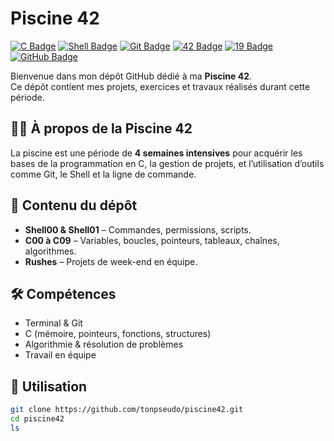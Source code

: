 # Piscine 42

[![C Badge](https://img.shields.io/badge/Language-C-blue?logo=c)](https://en.wikipedia.org/wiki/C_%28programming_language%29) [![Shell Badge](https://img.shields.io/badge/Shell-Bash-green?logo=gnu-bash)](https://www.gnu.org/software/bash/) [![Git Badge](https://img.shields.io/badge/Git-Version%20Control-orange?logo=git)](https://git-scm.com/) [![42 Badge](https://img.shields.io/badge/%C3%89cole-42-black?logo=42)](https://42.fr) [![19 Badge](https://img.shields.io/badge/École-19-black?logo=19)](https://campus19.be) [![GitHub Badge](https://img.shields.io/badge/GitHub-Repo-lightgrey?logo=github)](https://github.com/tonpseudo/piscine42)

Bienvenue dans mon dépôt GitHub dédié à ma **Piscine 42**.  
Ce dépôt contient mes projets, exercices et travaux réalisés durant cette période.

## 🏊‍♂️ À propos de la Piscine 42
La piscine est une période de **4 semaines intensives** pour acquérir les bases de la programmation en C, la gestion de projets, et l’utilisation d’outils comme Git, le Shell et la ligne de commande.

## 📂 Contenu du dépôt
- **Shell00 & Shell01** – Commandes, permissions, scripts.
- **C00 à C09** – Variables, boucles, pointeurs, tableaux, chaînes, algorithmes.
- **Rushes** – Projets de week-end en équipe.

## 🛠️ Compétences
- Terminal & Git  
- C (mémoire, pointeurs, fonctions, structures)  
- Algorithmie & résolution de problèmes  
- Travail en équipe

## 🚀 Utilisation
```bash
git clone https://github.com/tonpseudo/piscine42.git
cd piscine42
ls
